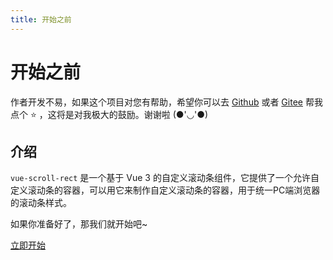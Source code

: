 ```yaml
---
title: 开始之前
---
```


# 开始之前

作者开发不易，如果这个项目对您有帮助，希望你可以去 [Github](https://github.com/imengyu/vue-scroll-rect) 或者 [Gitee](https://gitee.com/imengyu/vue-scroll-rect) 帮我点个 ⭐ ，这将是对我极大的鼓励。谢谢啦 (●'◡'●)

## 介绍

`vue-scroll-rect` 是一个基于 Vue 3 的自定义滚动条组件，它提供了一个允许自定义滚动条的容器，可以用它来制作自定义滚动条的容器，用于统一PC端浏览器的滚动条样式。

如果你准备好了，那我们就开始吧~

[立即开始](./install.md)
